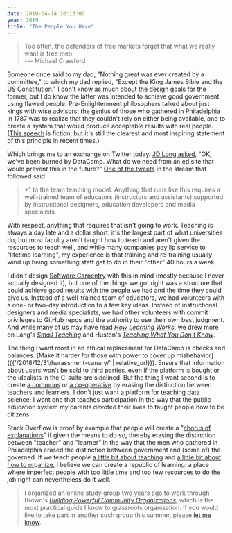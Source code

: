 ```yaml
---
date: 2019-04-14 16:13:00
year: 2019
title: "The People You Have"
---
```


> Too often, the defenders of free markets forget that what we really want is free men. <br/>
> --- Michael Crawford

Someone once said to my dad, "Nothing great was ever created by a committee,"
to which my dad replied, "Except the King James Bible and the US Constitution."
I don't know as much about the design goals for the former,
but I do know the latter was intended to achieve good government using flawed people.
Pre-Enlightenment philosophers talked about just kings with wise advisors;
the genius of those who gathered in Philadelphia in 1787 was to realize that
they couldn't rely on either being available,
and to create a system that would produce acceptable results with real people.
([This speech](https://www.youtube.com/watch?v=SXoLaMhx-zI) is fiction,
but it's still the clearest and most inspiring statement of this principle
in recent times.)

Which brings me to an exchange on Twitter today.
[JD Long asked](https://twitter.com/CMastication/status/1117361694731329537),
"OK, we've been burned by DataCamp.
What do we need from an ed site that would prevent this in the future?"
[One of the tweets](https://twitter.com/jakekaupp/status/1117518011529859072)
in the stream that followed said:

> +1 to the team teaching model.
> Anything that runs like this requires a well-trained team of educators (instructors and assistants)
> supported by instructional designers, education developers and media specialists.

With respect,
anything that requires that isn't going to work.
Teaching is always a day late and a dollar short:
it's the largest part of what universities do,
but most faculty aren't taught how to teach and aren't given the resources to teach well,
and while many companies pay lip service to "lifetime learning",
my experience is that training and re-training usually wind up being
something staff get to do in their "other" 40 hours a week.

I didn't design [Software Carpentry](http://software-carpentry.org) with this in mind
(mostly because I never actually designed it),
but one of the things we got right was a structure that could achieve good results
with the people we had and the time they could give us.
Instead of a well-trained team of educators,
we had volunteers with a one- or two-day introduction to a few key ideas.
Instead of instructional designers and media specialists,
we had other volunteers with commit privileges to GitHub repos
and the authority to use their own best judgment.
And while many of us may have read *[How Learning Works](https://www.wiley.com/WileyCDA/WileyTitle/productCd-0470484101,miniSiteCd-JBHIGHERED.html)*,
we drew more on Lang's *[Small Teaching](https://www.wiley.com/en-ca/Small+Teaching%3A+Everyday+Lessons+from+the+Science+of+Learning-p-9781118944493)*
and Huston's *[Teaching What You Don't Know](http://www.hup.harvard.edu/catalog.php?isbn=9780674066175)*.

The thing I want most in an ethical replacement for DataCamp is checks and balances.
[Make it harder for those with power to cover up misbehavior]({{'/2018/12/31/harassment-canary/' | relative_url}}).
Ensure that information about users won't be sold to third parties,
even if the platform is bought or the idealists in the C-suite are sidelined.
But the thing I want second is to create [a commons](http://www.thinklikeacommoner.com/)
or [a co-operative](https://www.newsociety.com/Books/H/Humanizing-the-Economy)
by erasing the distinction between teachers and learners.
I don't just want a platform for teaching data science;
I want one that teaches participation in the way that
the public education system my parents devoted their lives to
taught people how to be citizens.

Stack Overflow is proof by example that people will create
a "[chorus of explanations](https://hapgood.us/2016/05/13/choral-explanations/)" if given the means to do so,
thereby erasing the distinction between "teacher" and "learner"
in the way that the men who gathered in Philadelphia erased the distinction between government and (some of) the governed.
If we teach people [a little bit about teaching](http://teachtogether.tech/)
and [a little bit about how to organize](https://www.ipgbook.com/building-powerful-community-organizations-products-9780977151806.php),
I believe we can create a republic of learning:
a place where imperfect people with too little time and too few resources to do the job right can nevertheless do it well.

> I organized an online study group two years ago to work through
> Brown's *[Building Powerful Community Organizations](https://www.ipgbook.com/building-powerful-community-organizations-products-9780977151806.php)*,
> which is the most practical guide I know to grassroots organization.
> If you would like to take part in another such group this summer,
> please [let me know](mailto:gvwilson@third-bit.com).
